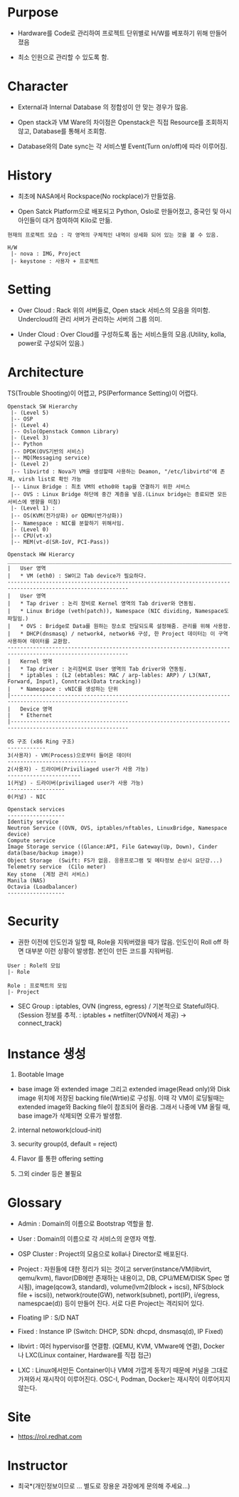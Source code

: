 # Purpose

* Hardware를 Code로 관리하여 프로젝트 단위별로 H/W를 베포하기 위해 만들어 졌음 

* 최소 인원으로 관리할 수 있도록 함.

# Character

* External과 Internal Database 의 정합성이 안 맞는 경우가 많음.

* Open stack과 VM Ware의 차이점은 Openstack은 직접 Resource를 조회하지 않고, Database를 통해서 조회함. 

* Database와의 Date sync는 각 서비스별 Event(Turn on/off)에 따라 이루어짐.

# History

* 최초에 NASA에서 Rockspace(No rockplace)가 만들었음. 

* Open Satck Platform으로 배포되고 Python, Oslo로 만들어졌고, 중국인 및 아시아인들이 대거 참여하여 Kilo로 만듦.


```
현재의 프로젝트 모습 : 각 영역의 구체적인 내역이 상세화 되어 있는 것을 볼 수 있음. 

H/W 
 |- nova : IMG, Project
 |- keystone : 사용자 + 프로젝트
```

# Setting

* Over Cloud : Rack 위의 서버들로, Open stack 서비스의 모음을 의미함. Undercloud의 관리 서버가 관리하는 서버의 그룹 의미. 

* Under Cloud : Over Cloud를 구성하도록 돕는 서비스들의 모음.(Utility, kolla, power로 구성되어 있음.)

# Architecture

TS(Trouble Shooting)이 어렵고, PS(Performance Setting)이 어렵다.

```
Openstack SW Hierarchy  
 |- (Level 5)
 |-- OSP
 |- (Level 4)
 |-- Oslo(Openstack Common Library) 
 |- (Level 3)
 |-- Python
 |-- DPDK(OVS기반의 서비스)
 |-- MQ(Messaging service)
 |- (Level 2) 
 |-- libvirtd : Nova가 VM을 생성할때 사용하는 Deamon, "/etc/libvirtd"에 존재, virsh list로 확인 가능
 |-- Linux Bridge : 최초 VM의 etho0와 tap을 연결하기 위한 서비스
 |-- OVS : Linux Bridge 하단에 중간 계층을 넣음.(Linux bridge는 종료되면 모든 서비스에 영향을 미침) 
 |- (Level 1) : 
 |-- OS(KVM(전가상화) or QEMU(반가상화))
 |-- Namespace : NIC를 분할하기 위해서임.
 |- (Level 0)
 |-- CPU(vt-x)
 |-- MEM(vt-d(SR-IoV, PCI-Pass))
```

```
Openstack HW Hierarcy
____________________________________________________________________________________________________________ 
|   User 영역
|   * VM (eth0) : SW이고 Tab device가 필요하다. 
------------------------------------------------------------------------------------------------------------
|   User 영역
|   * Tap driver : 논리 장비로 Kernel 영역의 Tab driver와 연동됨.
|   * Linux Bridge (veth(patch)), Namespace (NIC dividing, Namespace도 파일임.)
|   * OVS : Bridge로 Data를 원하는 장소로 전달되도록 설정해줌. 관리를 위해 사용함.
|   * DHCP(dnsmasq) / network4, network6 구성, 한 Project 데이터는 이 구역 사용하여 데이터를 교환함.
------------------------------------------------------------------------------------------------------------
|   Kernel 영역
|   * Tap driver : 논리장비로 User 영역의 Tab driver와 연동됨.
|   * iptables : (L2 (ebtables: MAC / arp-lables: ARP) / L3(NAT, Forward, Input), Conntrack(Data tracking)) 
|   * Namespace : vNIC를 생성하는 단위
|-----------------------------------------------------------------------------------------------------------
|   Device 영역
|   * Ethernet
|-----------------------------------------------------------------------------------------------------------
```

```
OS 구조 (x86 Ring 구조) 
------------
3(사용자) - VM(Process)으로부터 들어온 데이터
----------------------------
2(사용자) - 드라이버(Priviliaged user가 사용 가능)
-----------------------
1(커널) - 드라이버(priviliaged user가 사용 가능)
------------------
0(커널) - NIC
```

```
Openstack services
------------------
Identity service                        
Neutron Service ((OVN, OVS, iptables/nftables, LinuxBridge, Namespace device)                       
Compute service                                      
Image Storage service ((Glance:API, File Gateway(Up, Down), Cinder data(base/backup image))
Object Storage  (Swift: FS가 없음. 응용프로그램 및 메타정보 손상시 요단강...)                       
Telemetry service  (Cilo meter)           
Key stone  (계정 관리 서비스)               
Manila (NAS)           
Octavia (Loadbalancer)
------------------                                       
```

# Security

* 권한 이전에 인도인과 일할 때, Role을 지워버렸을 때가 많음. 인도인이 Roll off 하면 대부분 이런 상황이 발생함. 본인이 만든 코드를 지워버림.

```
User : Role의 모임
|- Role

Role : 프로젝트의 모임
|- Project 
```

* SEC Group : iptables, OVN (ingress, egress) / 기본적으로 Stateful하다. (Session 정보를 추적. : iptables + netfilter(OVN에서 제공) -> connect_track)

# Instance 생성 

1. Bootable Image 

* base image 와 extended image 그리고 extended image(Read only)와 Disk image 위치에 저장된 backing file(Wrtie)로 구성됨. 이때 각 VM이 로딩될때는 extended image와 Backing file이 참조되어 올라옴. 그래서 나중에 VM 올릴 때, base image가 삭제되면 오류가 발생함.

2. internal netowork(cloud-init)

3. security group(d, default = reject)

4. Flavor 를 통한 offering setting

4. 그외 cinder 등은 불필요

# Glossary 

* Admin : Domain의 이름으로 Bootstrap 역할을 함. 

* User : Domain의 이름으로 각 서비스의 운영자 역할.

* OSP Cluster : Project의 모음으로 kolla나 Director로 배포된다. 

* Project : 자원들에 대한 정리가 되는 것이고 server(instance/VM(libvirt, qemu/kvm), flavor(DB에만 존재하는 내용이고, DB, CPU/MEM/DISK Spec 명시됨), image(qcow3, standard), volume(lvm2(block + iscsi), NFS(block file + iscsi)), network(route(GW), network(subnet), port(IP), i/egress, namespcae(d)) 등이 만들어 진다. 서로 다른 Project는 격리되어 있다.

* Floating IP : S/D NAT 

* Fixed : Instance IP (Switch: DHCP, SDN: dhcpd, dnsmasq(d), IP Fixed)

* libvirt : 여러 hypervisor를 연결함. (QEMU, KVM, VMware에 연결), Docker 나 LXC(Linux container, Hardware를 직접 접근)

* LXC : Linux에서만든 Container이나 VM에 가깝게 동작기 때문에 커널을 그대로 가져와서 재시작이 이루어진다. OSC-I, Podman, Docker는 재시작이 이루어지지 않는다. 

# Site

* https://rol.redhat.com

# Instructor 

* 최국*(개인정보이므로 ... 별도로 장용운 과장에게 문의해 주세요...)
